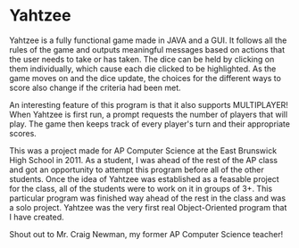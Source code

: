 Yahtzee
====

Yahtzee is a fully functional game made in JAVA and a GUI. It follows all the rules of the game and outputs meaningful messages based on actions that the user needs to take or has taken. The dice can be held by clicking on them individually, which cause each die clicked to be highlighted. As the game moves on and the dice update, the choices for the different ways to score also change if the criteria had been met. 

An interesting feature of this program is that it also supports MULTIPLAYER! When Yahtzee is first run, a prompt requests the number of players that will play. The game then keeps track of every player's turn and their appropriate scores.

This was a project made for AP Computer Science at the East Brunswick High School in 2011. As a student, I was ahead of the rest of the AP class and got an opportunity to attempt this program before all of the other students. Once the idea of Yahtzee was established as a feasable project for the class, all of the students were to work on it in groups of 3+. This particular program was finished way ahead of the rest in the class and was a solo project. Yahtzee was the very first real Object-Oriented program that I have created. 


Shout out to Mr. Craig Newman, my former AP Computer Science teacher!
